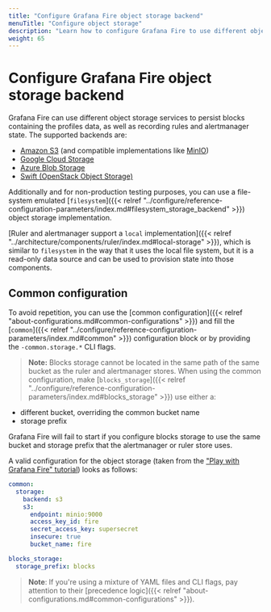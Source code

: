 ```yaml
---
title: "Configure Grafana Fire object storage backend"
menuTitle: "Configure object storage"
description: "Learn how to configure Grafana Fire to use different object storage backend implementations."
weight: 65
---
```


# Configure Grafana Fire object storage backend

Grafana Fire can use different object storage services to persist blocks containing the profiles data, as well as recording rules and alertmanager state.
The supported backends are:

- [Amazon S3](https://aws.amazon.com/s3/) (and compatible implementations like [MinIO](https://min.io/))
- [Google Cloud Storage](https://cloud.google.com/storage)
- [Azure Blob Storage](https://azure.microsoft.com/es-es/services/storage/blobs/)
- [Swift (OpenStack Object Storage)](https://wiki.openstack.org/wiki/Swift)

Additionally and for non-production testing purposes, you can use a file-system emulated [`filesystem`]({{< relref "../configure/reference-configuration-parameters/index.md#filesystem_storage_backend" >}}) object storage implementation.

[Ruler and alertmanager support a `local` implementation]({{< relref "../architecture/components/ruler/index.md#local-storage" >}}),
which is similar to `filesystem` in the way that it uses the local file system,
but it is a read-only data source and can be used to provision state into those components.

## Common configuration

To avoid repetition, you can use the [common configuration]({{< relref "about-configurations.md#common-configurations" >}}) and fill the [`common`]({{< relref "../configure/reference-configuration-parameters/index.md#common" >}}) configuration block or by providing the `-common.storage.*` CLI flags.

> **Note:** Blocks storage cannot be located in the same path of the same bucket as the ruler and alertmanager stores. When using the common configuration, make [`blocks_storage`]({{< relref "../configure/reference-configuration-parameters/index.md#blocks_storage" >}}) use either a:

- different bucket, overriding the common bucket name
- storage prefix

Grafana Fire will fail to start if you configure blocks storage to use the same bucket and storage prefix that the alertmanager or ruler store uses.

A valid configuration for the object storage (taken from the ["Play with Grafana Fire" tutorial](https://grafana.com/tutorials/play-with-grafana-fire/)) looks as follows:

```yaml
common:
  storage:
    backend: s3
    s3:
      endpoint: minio:9000
      access_key_id: fire
      secret_access_key: supersecret
      insecure: true
      bucket_name: fire

blocks_storage:
  storage_prefix: blocks
```

> **Note**: If you're using a mixture of YAML files and CLI flags, pay attention to their [precedence logic]({{< relref "about-configurations.md#common-configurations" >}}).
